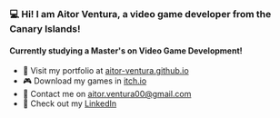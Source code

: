### 💻 Hi! I am Aitor Ventura, a video game developer from the Canary Islands! 
#### Currently studying a Master's on Video Game Development! 
- 📂 Visit my portfolio at [aitor-ventura.github.io](https://aitor-ventura.github.io/)
- 🎮 Download my games in [itch.io](https://aitorventura.itch.io/)
- 📧 Contact me on aitor.ventura00@gmail.com
- 🧑 Check out my [LinkedIn](www.linkedin.com/in/aitor-ventura)
